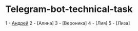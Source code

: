 # Telegram-bot-technical-task
1 - [Андрей](https://t.me/hollow_shelves_quiet_hell)
2 - [Алина]
3 - [Вероника]
4 - [Лия]
5 - [Лиза]
